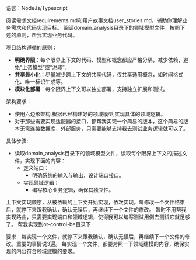 语言：NodeJs/Typescript

阅读需求文档requirements.md和用户故事文档user_stories.md，辅助你理解业务需求和代码实现目标。
阅读domain_analysis目录下的领域模型文件，按照下述的原则，帮我实现业务代码。

项目结构遵循的原则：
- **明确界限**：每个限界上下文的代码、模型和概念都应严格分隔，减少依赖，避免“上帝模型”或“泥球”。
- **共享最小化**：尽量减少跨上下文的共享代码，仅共享通用概念，如时间格式化、唯一标识生成等。
- **模块化部署**：每个限界上下文可以独立部署，支持独立扩展和测试。

架构要求：
- 使用六边形架构,根据已经构建好的领域模型,实现具体的领域逻辑。
- 对于那些需要实现适配器的接口，都帮我实现一个简易的版本，这个简易的版本无需连接数据库，外部服务，只需要能够支持我去测试业务逻辑就可以了。

具体步骤:
- 读取domain_analysis目录下的领域模型文件，读取每个限界上下文的描述文件，实现下面的内容：
  - 定义端口：
    - 明确系统的输入与输出，设计端口接口。
  - 实现领域逻辑：
    - 编写核心业务逻辑，确保其独立性。

上下文实现顺序，从被依赖的上下文开始实现，依次实现。每修改一个文件结束后，就停下来跟我确认，确认无误后，再继续下一个文件的修改。
暂时不用帮我实现路由，只需要实现端口和领域逻辑，使得我可以编写测试用例去测试它就足够了。
帮我实现到ot-control-be目录下


要求：每实现一个文件，就停下来跟我确认，确认无误后，再继续下一个文件的修改。重要的事情说3遍。
每实现一个文件，都要对照一下领域建模的内容，确保实现的内容符合领域建模的要求。
